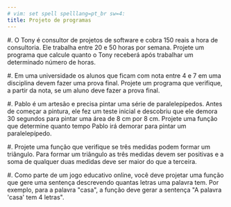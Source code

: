 ```yaml
---
# vim: set spell spelllang=pt_br sw=4:
title: Projeto de programas
---
```



#. O Tony é consultor de projetos de software e cobra 150 reais a hora de consultoria. Ele trabalha entre 20 e 50 horas por semana. Projete um programa que calcule quanto o Tony receberá após trabalhar um determinado número de horas.

#. Em uma universidade os alunos que ficam com nota entre 4 e 7 em uma disciplina devem fazer uma prova final. Projete um programa que verifique, a partir da nota, se um aluno deve fazer a prova final.

#. Pablo é um artesão e precisa pintar uma série de paralelepípedos. Antes de começar a pintura, ele fez um teste inicial e descobriu que ele demora 30 segundos para pintar uma área de 8 cm por 8 cm. Projete uma função que determine quanto tempo Pablo irá demorar para pintar um paralelepípedo.

#. Projete uma função que verifique se três medidas podem formar um triângulo. Para formar um triângulo as três medidas devem ser positivas e a soma de qualquer duas medidas deve ser maior do que a terceira.

#. Como parte de um jogo educativo online, você deve projetar uma função que gere uma sentença descrevendo quantas letras uma palavra tem. Por exemplo, para a palavra "casa", a função deve gerar a sentença "A palavra 'casa' tem 4 letras".
